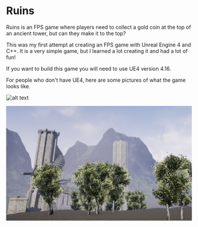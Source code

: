 # Ruins
Ruins is an FPS game where players need to collect a gold coin at the top of an ancient tower, but can they make it to the top?

This was my first attempt at creating an FPS game with Unreal Engine 4 and C++.  It is a very simple game, but I learned a lot creating it and had a lot of fun!

If you want to build this game you will need to use UE4 version 4.16.

For people who don't have UE4, here are some pictures of what the game looks like.

![alt text](https://github.com/nolanhorner/ruins/blob/master/Screenshots/Ruins1.png)

![alt text](https://github.com/nolanhorner/ruins/blob/master/Screenshots/Ruins2.png)
